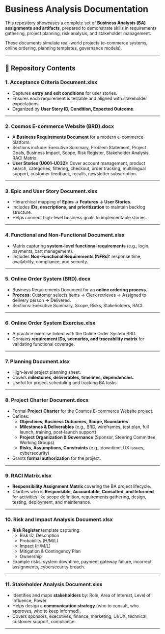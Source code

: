 # Business Analysis Documentation

This repository showcases a complete set of **Business Analysis (BA) assignments and artifacts**, prepared to demonstrate skills in requirements gathering, project planning, risk analysis, and stakeholder management.

These documents simulate real-world projects (e-commerce systems, online ordering, planning templates, governance models).

---

## 📂 Repository Contents

### 1. Acceptance Criteria Document.xlsx
- Captures **entry and exit conditions** for user stories.  
- Ensures each requirement is testable and aligned with stakeholder expectations.  
- Organized by **User Story ID, Condition, Expected Outcome**.  

---

### 2. Cosmos E-commerce Website (BRD).docx
- A **Business Requirements Document** for a modern e-commerce platform.  
- Sections include: Executive Summary, Problem Statement, Project Goals, Business Impact, Scope, Risk Register, Stakeholder Analysis, RACI Matrix.  
- **User Stories (U001–U032):** Cover account management, product search, categories, filtering, checkout, order tracking, multilingual support, customer feedback, recalls, newsletter subscription.  

---

### 3. Epic and User Story Document.xlsx
- Hierarchical mapping of **Epics → Features → User Stories**.  
- Includes **IDs, descriptions, and prioritization** to maintain backlog structure.  
- Helps connect high-level business goals to implementable stories.  

---

### 4. Functional and Non-Functional Document.xlsx
- Matrix capturing **system-level functional requirements** (e.g., login, payments, cart management).  
- Includes **Non-Functional Requirements (NFRs):** response time, availability, compliance, and security.  

---

### 5. Online Order System (BRD).docx
- Business Requirements Document for an **online ordering process**.  
- **Process:** Customer selects items → Clerk retrieves → Assigned to delivery person → Delivered.  
- Sections: Executive Summary, Scope, Risks, Stakeholders, RACI.  

---

### 6. Online Order System Exercise.xlsx
- A practice exercise linked with the Online Order System BRD.  
- Contains **requirement IDs, scenarios, and traceability matrix** for validating functional coverage.  

---

### 7. Planning Document.xlsx
- High-level project planning sheet.  
- Covers **milestones, deliverables, timelines, dependencies**.  
- Useful for project scheduling and tracking BA tasks.  

---

### 8. Project Charter Document.docx
- Formal **Project Charter** for the Cosmos E-commerce Website project.  
- Defines:  
  - **Objectives, Business Outcomes, Scope, Boundaries**  
  - **Milestones & Deliverables** (e.g., BRD, wireframes, test plan, full launch, training, post-launch support)  
  - **Project Organization & Governance** (Sponsor, Steering Committee, Working Groups)  
  - **Risks, Assumptions, Constraints** (e.g., downtime, UX issues, cybersecurity)  
- Grants **formal authorization** for the project.  

---

### 9. RACI Matrix.xlsx
- **Responsibility Assignment Matrix** covering the BA project lifecycle.  
- Clarifies who is **Responsible, Accountable, Consulted, and Informed** for activities like scope definition, requirements gathering, design, testing, deployment, and maintenance.  

---

### 10. Risk and Impact Analysis Document.xlsx
- **Risk Register** template capturing:  
  - Risk ID, Description  
  - Probability (H/M/L)  
  - Impact (H/M/L)  
  - Mitigation & Contingency Plan  
  - Ownership  
- Example risks: system downtime, payment gateway failure, incorrect assignments, cybersecurity breach.  

---

### 11. Stakeholder Analysis Document.xlsx
- Identifies and maps **stakeholders** by: Role, Area of Interest, Level of Influence, Power.  
- Helps design a **communication strategy** (who to consult, who approves, who to keep informed).  
- Covers sponsors, executives, finance, marketing, UI/UX, technical, customer support, compliance.  

---
